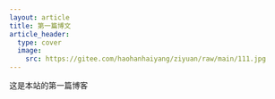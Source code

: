 ```yaml
---
layout: article
title: 第一篇博文
article_header:
  type: cover
  image:
    src: https://gitee.com/haohanhaiyang/ziyuan/raw/main/111.jpg
---
```


这是本站的第一篇博客

